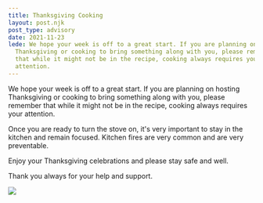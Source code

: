 ```yaml
---
title: Thanksgiving Cooking
layout: post.njk
post_type: advisory
date: 2021-11-23
lede: We hope your week is off to a great start. If you are planning on hosting
  Thanksgiving or cooking to bring something along with you, please remember
  that while it might not be in the recipe, cooking always requires your
  attention.
---
```

We hope your week is off to a great start. If you are planning on hosting Thanksgiving or cooking to bring something along with you, please remember that while it might not be in the recipe, cooking always requires your attention.

Once you are ready to turn the stove on, it's very important to stay in the kitchen and remain focused. Kitchen fires are very common and are very preventable.

Enjoy your Thanksgiving celebrations and please stay safe and well.

Thank you always for your help and support.

![](https://www.facebook.com/SJIFire/photos/a.510795482365247/4402827859828637/?__cft__[0]=AZVyEqBS0apY_LUl9zDOv5wun6CEki5saa2S1IIFkFHUtaizxBgcdnc-4InTs4GLkJy2mJpC7_m1I4vEINWfJCKqhT44Jva6iihj1tRf8egT-X_9jZ45_ykS7pHVZoj-pxqUDbE_Xun4cLhrhKpCJVkU&__tn__=EH-R)